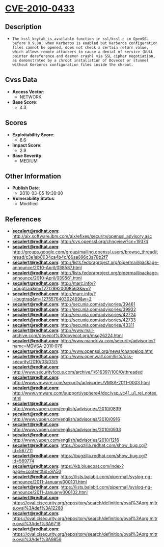 
# [CVE-2010-0433](https://cve.mitre.org/cgi-bin/cvename.cgi?name=CVE-2010-0433)

## Description

- `The kssl_keytab_is_available function in ssl/kssl.c in OpenSSL before 0.9.8n, when Kerberos is enabled but Kerberos configuration files cannot be opened, does not check a certain return value, which allows remote attackers to cause a denial of service (NULL pointer dereference and daemon crash) via SSL cipher negotiation, as demonstrated by a chroot installation of Dovecot or stunnel without Kerberos configuration files inside the chroot.`

## Cvss Data

- **Access Vector**:
  - NETWORK
- **Base Score**:
  - 4.3

## Scores

- **Exploitability Score**:
  - 8.6
- **Impact Score**:
  - 2.9
- **Base Severity**:
  - MEDIUM

## Other Information

- **Publish Date**:
  - 2010-03-05 19:30:00
- **Vulnerability Status**:
  - Modified

## References

- **secalert@redhat.com**: http://aix.software.ibm.com/aix/efixes/security/openssl_advisory.asc
- **secalert@redhat.com**: http://cvs.openssl.org/chngview?cn=19374
- **secalert@redhat.com**: http://groups.google.com/group/mailing.openssl.users/browse_thread/thread/c3e1ab0034ca4b4c/66aa896c3a78b2f7
- **secalert@redhat.com**: http://lists.fedoraproject.org/pipermail/package-announce/2010-April/038587.html
- **secalert@redhat.com**: http://lists.fedoraproject.org/pipermail/package-announce/2010-April/039561.html
- **secalert@redhat.com**: http://marc.info/?l=bugtraq&m=127128920008563&w=2
- **secalert@redhat.com**: http://marc.info/?l=bugtraq&m=127557640302499&w=2
- **secalert@redhat.com**: http://secunia.com/advisories/39461
- **secalert@redhat.com**: http://secunia.com/advisories/39932
- **secalert@redhat.com**: http://secunia.com/advisories/42724
- **secalert@redhat.com**: http://secunia.com/advisories/42733
- **secalert@redhat.com**: http://secunia.com/advisories/43311
- **secalert@redhat.com**: http://www.mail-archive.com/dovecot%40dovecot.org/msg26224.html
- **secalert@redhat.com**: http://www.mandriva.com/security/advisories?name=MDVSA-2010:076
- **secalert@redhat.com**: http://www.openssl.org/news/changelog.html
- **secalert@redhat.com**: http://www.openwall.com/lists/oss-security/2010/03/03/5
- **secalert@redhat.com**: http://www.securityfocus.com/archive/1/516397/100/0/threaded
- **secalert@redhat.com**: http://www.vmware.com/security/advisories/VMSA-2011-0003.html
- **secalert@redhat.com**: http://www.vmware.com/support/vsphere4/doc/vsp_vc41_u1_rel_notes.html
- **secalert@redhat.com**: http://www.vupen.com/english/advisories/2010/0839
- **secalert@redhat.com**: http://www.vupen.com/english/advisories/2010/0916
- **secalert@redhat.com**: http://www.vupen.com/english/advisories/2010/0933
- **secalert@redhat.com**: http://www.vupen.com/english/advisories/2010/1216
- **secalert@redhat.com**: https://bugzilla.redhat.com/show_bug.cgi?id=567711
- **secalert@redhat.com**: https://bugzilla.redhat.com/show_bug.cgi?id=569774
- **secalert@redhat.com**: https://kb.bluecoat.com/index?page=content&id=SA50
- **secalert@redhat.com**: https://lists.balabit.com/pipermail/syslog-ng-announce/2011-January/000101.html
- **secalert@redhat.com**: https://lists.balabit.com/pipermail/syslog-ng-announce/2011-January/000102.html
- **secalert@redhat.com**: https://oval.cisecurity.org/repository/search/definition/oval%3Aorg.mitre.oval%3Adef%3A12260
- **secalert@redhat.com**: https://oval.cisecurity.org/repository/search/definition/oval%3Aorg.mitre.oval%3Adef%3A6718
- **secalert@redhat.com**: https://oval.cisecurity.org/repository/search/definition/oval%3Aorg.mitre.oval%3Adef%3A9856
